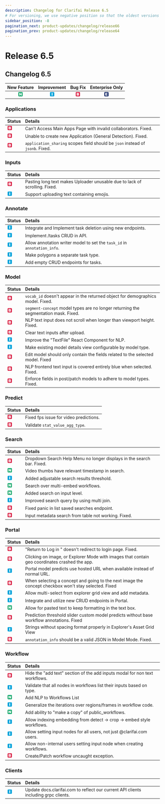 ```yaml
---
description: Changelog for Clarifai Release 6.5
# For versioning, we use negative position so that the oldest versions are displayed at the bottom. Any time you add a new version, increase the position by -1.
sidebar_position: -8
pagination_next: product-updates/changelog/release66
pagination_prev: product-updates/changelog/release64
---
```


# Release 6.5

## Changelog 6.5

| New Feature | Improvement | Bug Fix | Enterprise Only |
| :---: | :---: | :---: | :---: |
| ![](/img/new_feature.jpg) | ![](/img/improvement.jpg) | ![](/img/bug.jpg) | ![](/img/enterprise.jpg) |

### Applications

| Status | Details |
| :--- | :--- |
| ![](/img/bug.jpg) | Can't Access Main Apps Page with invalid collaborators. Fixed. |
| ![](/img/bug.jpg) | Unable to create new Application \(General Detection\). Fixed. |
| ![](/img/bug.jpg) | `application_sharing` scopes field should be `json` instead of `jsonb`. Fixed. |

### Inputs

| Status | Details |
| :--- | :--- |
| ![](/img/bug.jpg) | Pasting long text makes Uploader unusable due to lack of scrolling. Fixed. |
| ![](/img/improvement.jpg) | Support uploading text containing emojis. |

### Annotate

| Status | Details |
| :--- | :--- |
| ![](/img/improvement.jpg) | Integrate and Implement task deletion using new endpoints. |
| ![](/img/improvement.jpg) | Implement /tasks CRUD in API. |
| ![](/img/improvement.jpg) | Allow annotation writer model to set the `task_id` in `annotation_info`. |
| ![](/img/improvement.jpg) | Make polygons a separate task type. |
| ![](/img/improvement.jpg) | Add empty CRUD endpoints for tasks. |

### Model

| Status | Details |
| :--- | :--- |
| ![](/img/bug.jpg) | `vocab_id` doesn't appear in the returned object for demographics model. Fixed. |
| ![](/img/bug.jpg) | `segment-concept` model types are no longer returning the segmentation mask. Fixed. |
| ![](/img/bug.jpg) | NLP text input does not scroll when longer than viewport height. Fixed. |
| ![](/img/bug.jpg) | Clear text inputs after upload. |
| ![](/img/improvement.jpg) | Improve the "TextFile" React Component for NLP. |
| ![](/img/improvement.jpg) | Make existing model details view configurable by model type. |
| ![](/img/bug.jpg) | Edit model should only contain the fields related to the selected model. Fixed |
| ![](/img/bug.jpg) | NLP frontend text input is covered entirely blue when selected. Fixed. |
| ![](/img/bug.jpg) | Enforce fields in post/patch models to adhere to model types. Fixed. |

### Predict

| Status | Details |
| :--- | :--- |
| ![](/img/bug.jpg) | Fixed fps issue for video predictions. |
| ![](/img/bug.jpg) | Validate `stat_value_agg_type`. |

### Search

| Status | Details |
| :--- | :--- |
| ![](/img/bug.jpg) | Dropdown Search Help Menu no longer displays in the search bar. Fixed. |
| ![](/img/new_feature.jpg) | Video thumbs have relevant timestamp in search. |
| ![](/img/improvement.jpg) | Added adjustable search results threshold. |
| ![](/img/new_feature.jpg) | Search over multi-embed workflows. |
| ![](/img/new_feature.jpg) | Added search on input level. |
| ![](/img/improvement.jpg) | Improved search query by using multi join. |
| ![](/img/bug.jpg) | Fixed panic in list saved searches endpoint. |
| ![](/img/bug.jpg) | Input metadata search from table not working. Fixed. |

### Portal

| Status | Details |
| :--- | :--- |
| ![](/img/bug.jpg) | "Return to Log in " doesn't redirect to login page. Fixed. |
| ![](/img/bug.jpg) | Clicking on image, or Explorer Mode with images that contain geo coordinates crashed the app. |
| ![](/img/improvement.jpg) | Portal model predicts use hosted URL when available instead of normal URL. |
| ![](/img/bug.jpg) | When selecting a concept and going to the next image the concept checkbox won't stay selected. Fixed |
| ![](/img/improvement.jpg) | Allow multi-select from explorer grid view and add metadata. |
| ![](/img/improvement.jpg) | Integrate and utilize new CRUD endpoints in Portal. |
| ![](/img/new_feature.jpg) | Allow for pasted text to keep formatting in the text box. |
| ![](/img/bug.jpg) | Prediction threshold slider custom model predicts without base workflow annotations. Fixed |
| ![](/img/improvement.jpg) | Strings without spacing format properly in Explorer's Asset Grid View |
| ![](/img/bug.jpg) | `annotation_info` should be a valid JSON in Model Mode. Fixed. |

### Workflow

| Status | Details |
| :--- | :--- |
| ![](/img/bug.jpg) | Hide the "add text" section of the add inputs modal for non text workflows. |
| ![](/img/improvement.jpg) | Validate that all nodes in workflows list their inputs based on type. |
| ![](/img/new_feature.jpg) | Add NLP to Workflows List |
| ![](/img/improvement.jpg) | Generalize the iterations over regions/frames in workflow code. |
| ![](/img/new_feature.jpg) | Add ability to "make a copy" of public\_workflows. |
| ![](/img/improvement.jpg) | Allow indexing embedding from detect -&gt; crop -&gt; embed style workflows. |
| ![](/img/improvement.jpg) | Allow setting input nodes for all users, not just @clarifai.com users. |
| ![](/img/improvement.jpg) | Allow non-internal users setting input node when creating workflows. |
| ![](/img/bug.jpg) | Create/Patch workflow uncaught exception. |

### Clients

| Status | Details |
| :--- | :--- |
| ![](/img/improvement.jpg) | Update docs.clarifai.com to reflect our current API clients including grpc clients. |

